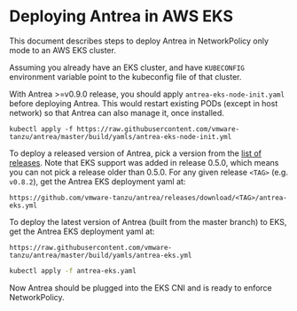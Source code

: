 # Deploying Antrea in AWS EKS

This document describes steps to deploy Antrea in NetworkPolicy only mode to an AWS EKS cluster.

Assuming you already have an EKS cluster, and have ``KUBECONFIG`` environment variable point to
the kubeconfig file of that cluster.

With Antrea >=v0.9.0 release, you should apply `antrea-eks-node-init.yaml` before deploying Antrea.
This would restart existing PODs (except in host network) so that Antrea can also manage it, once installed.
```
kubectl apply -f https://raw.githubusercontent.com/vmware-tanzu/antrea/master/build/yamls/antrea-eks-node-init.yml
```

To deploy a released version of Antrea, pick a version from the
[list of releases](https://github.com/vmware-tanzu/antrea/releases).
Note that EKS support was added in release 0.5.0, which means you can not
pick a release older than 0.5.0. For any given release `<TAG>` (e.g. `v0.8.2`),
get the Antrea EKS deployment yaml at:

```
https://github.com/vmware-tanzu/antrea/releases/download/<TAG>/antrea-eks.yml
```

To deploy the latest version of Antrea (built from the master branch) to EKS, get the Antrea EKS
deployment yaml at:

```
https://raw.githubusercontent.com/vmware-tanzu/antrea/master/build/yamls/antrea-eks.yml
```

```bash
kubectl apply -f antrea-eks.yaml
```

Now Antrea should be plugged into the EKS CNI and is ready to enforce NetworkPolicy.
